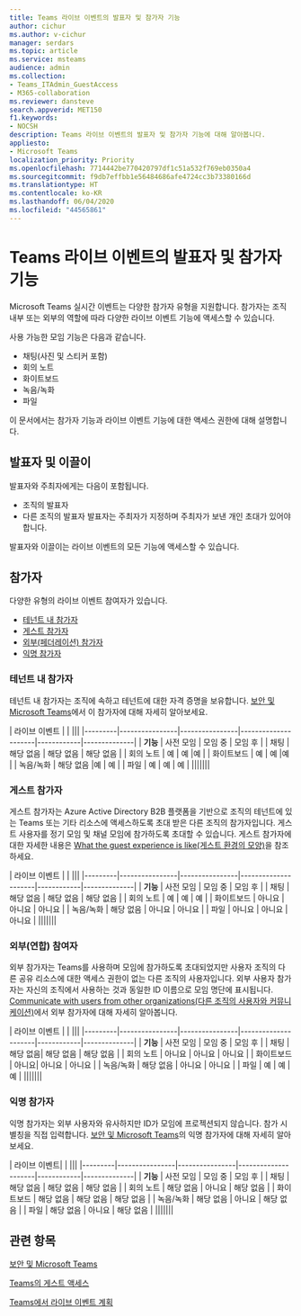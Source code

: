 ```yaml
---
title: Teams 라이브 이벤트의 발표자 및 참가자 기능
author: cichur
ms.author: v-cichur
manager: serdars
ms.topic: article
ms.service: msteams
audience: admin
ms.collection:
- Teams_ITAdmin_GuestAccess
- M365-collaboration
ms.reviewer: dansteve
search.appverid: MET150
f1.keywords:
- NOCSH
description: Teams 라이브 이벤트의 발표자 및 참가자 기능에 대해 알아봅니다.
appliesto:
- Microsoft Teams
localization_priority: Priority
ms.openlocfilehash: 7714442be770420797df1c51a532f769eb0350a4
ms.sourcegitcommit: f9db7effbb1e56484686afe4724cc3b73380166d
ms.translationtype: HT
ms.contentlocale: ko-KR
ms.lasthandoff: 06/04/2020
ms.locfileid: "44565861"
---
```

<a name="presenter-and-participant-capabilities-in-a-teams-live-event"></a>Teams 라이브 이벤트의 발표자 및 참가자 기능
======================================================

Microsoft Teams 실시간 이벤트는 다양한 참가자 유형을 지원합니다. 참가자는 조직 내부 또는 외부의 역할에 따라 다양한 라이브 이벤트 기능에 액세스할 수 있습니다.

사용 가능한 모임 기능은 다음과 같습니다.

- 채팅(사진 및 스티커 포함)
- 회의 노트
- 화이트보드
- 녹음/녹화
- 파일

이 문서에서는 참가자 기능과 라이브 이벤트 기능에 대한 액세스 권한에 대해 설명합니다.

## <a name="presenters-and-organizers"></a>발표자 및 이끌이

발표자와 주최자에게는 다음이 포함됩니다.

- 조직의 발표자
- 다른 조직의 발표자 발표자는 주최자가 지정하며 주최자가 보낸 개인 초대가 있어야 합니다.

발표자와 이끌이는 라이브 이벤트의 모든 기능에 액세스할 수 있습니다.

## <a name="participants"></a>참가자

다양한 유형의 라이브 이벤트 참여자가 있습니다.

- [테넌트 내 참가자](#in-tenant-participant)
- [게스트 참가자](#guest-participant)
- [외부(페더레이션) 참가자](#external-federated-participant)
- [익명 참가자](#anonymous-participant)

### <a name="in-tenant-participant"></a>테넌트 내 참가자

테넌트 내 참가자는 조직에 속하고 테넌트에 대한 자격 증명을 보유합니다. [보안 및 Microsoft Teams](teams-security-guide.md#participant-types)에서 이 참가자에 대해 자세히 알아보세요.

| 라이브 이벤트 |  | |||
|---------|----------------|----------------|---------------------|------------|--------------|
|  **기능**       | 사전 모임 | 모임 중 | 모임 후 |
| 채팅 | 해당 없음 | 해당 없음 | 해당 없음 |
| 회의 노트 | 예 | 예 |예 |
| 화이트보드 | 예 | 예 |예 |
| 녹음/녹화 | 해당 없음 |예 | 예 |
| 파일 | 예 | 예 | 예 |
|||||||


### <a name="guest-participant"></a>게스트 참가자

게스트 참가자는 Azure Active Directory B2B 플랫폼을 기반으로 조직의 테넌트에 있는 Teams 또는 기타 리소스에 액세스하도록 초대 받은 다른 조직의 참가자입니다. 게스트 사용자를 정기 모임 및 채널 모임에 참가하도록 초대할 수 있습니다. 게스트 참가자에 대한 자세한 내용은 [What the guest experience is like(게스트 환경의 모양)](guest-experience.md#comparison-of-team-member-and-guest-capabilities)을 참조하세요.

| 라이브 이벤트  | | |||
|---------|----------------|----------------|---------------------|------------|--------------|
| **기능**        | 사전 모임 | 모임 중 | 모임 후 |
| 채팅 | 해당 없음 | 해당 없음 | 해당 없음 |
| 회의 노트 | 예 | 예 | 예 |
| 화이트보드 | 아니요 | 아니요 | 아니요 |
| 녹음/녹화 | 해당 없음 | 아니요 | 아니요 |
| 파일 | 아니요 | 아니요 | 아니요 |
|||||||


### <a name="external-federated-participant"></a>외부(연합) 참여자

외부 참가자는 Teams를 사용하며 모임에 참가하도록 초대되었지만 사용자 조직의 다른 공유 리소스에 대한 액세스 권한이 없는 다른 조직의 사용자입니다. 외부 사용자 참가자는 자신의 조직에서 사용하는 것과 동일한 ID 이름으로 모임 명단에 표시됩니다. [Communicate with users from other organizations(다른 조직의 사용자와 커뮤니케이션)](communicate-with-users-from-other-organizations.md#external-access)에서 외부 참가자에 대해 자세히 알아봅니다.

| 라이브 이벤트 |  | |||
|---------|----------------|----------------|---------------------|------------|--------------|
|  **기능**         | 사전 모임 | 모임 중 | 모임 후 |
| 채팅 | 해당 없음| 해당 없음 | 해당 없음 |
| 회의 노트 | 아니요 | 아니요 | 아니요 |
| 화이트보드 | 아니요| 아니요 | 아니요 |
| 녹음/녹화 | 해당 없음 | 아니요 | 아니요 |
| 파일 | 예 | 예 | 예 |
|||||||

### <a name="anonymous-participant"></a>익명 참가자

익명 참가자는 외부 사용자와 유사하지만 ID가 모임에 프로젝션되지 않습니다. 참가 시 별칭을 직접 입력합니다. [보안 및 Microsoft Teams](teams-security-guide.md#participant-types)의 익명 참가자에 대해 자세히 알아보세요.

| 라이브 이벤트|  | |||
|---------|----------------|----------------|---------------------|------------|--------------|
| **기능**        | 사전 모임 | 모임 중 | 모임 후 |
| 채팅 | 해당 없음 | 해당 없음 | 해당 없음 |
| 회의 노트 | 해당 없음 | 아니요 | 해당 없음 |
| 화이트보드 | 해당 없음 | 해당 없음 | 해당 없음 |
| 녹음/녹화 | 해당 없음 | 아니요 | 해당 없음 |
| 파일 | 해당 없음 | 아니요 | 해당 없음 |
|||||||


## <a name="related-topics"></a>관련 항목

[보안 및 Microsoft Teams](teams-security-guide.md)

[Teams의 게스트 액세스](guest-access.md)

[Teams에서 라이브 이벤트 계획](teams-live-events/plan-for-teams-live-events.md)

